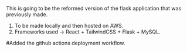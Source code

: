 This is going to be the reformed version of the flask application that was previously made.
1. To be made locally and then hosted on AWS.
2. Frameworks used -> React + TailwindCSS + Flask + MySQL.

#Added the github actions deployment workflow.


